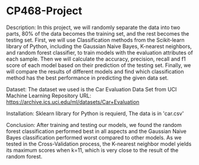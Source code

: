 # CP468-Project

Description:
In this project, we will randomly separate the data into two parts, 80% of the data becomes the training set, and the rest becomes the testing set. First, we will use Classification methods from the Scikit-learn library of Python, including the Gaussian Naive Bayes, K-nearest neighbors, and random forest classifier, to train models with the evaluation attributes of each sample. Then we will calculate the accuracy, precision, recall and f1 score of each model based on their prediction of the testing set. Finally, we will compare the results of different models and find which classification method has the best performance in predicting the given data set. 

Dataset:
The dataset we used is the Car Evaluation Data Set from UCI Machine Learning Repository
URL: https://archive.ics.uci.edu/ml/datasets/Car+Evaluation

Installation:
Sklearn library for Python is requierd, The data is in 'car.csv'

Conclusion:
After training and testing our models, we found the random forest classification performed best in all aspects and the Gaussian Naive Bayes classification performed worst compared to other models. As we tested in the Cross-Validation process, the K-nearest neighbor model yields its maximum scores when k=11, which is very close to the result of the random forest. 


